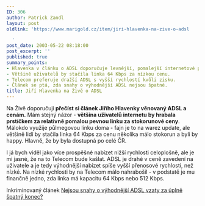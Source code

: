 ```yaml
---
ID: 306
author: Patrick Zandl
layout: post
oldlink: 'https://www.marigold.cz/item/jiri-hlavenka-na-zive-o-adsl

  '
post_date: 2003-05-22 08:18:00
post_excerpt: ''
published: true
summary_points:
- Hlavenka v článku o ADSL doporučuje levnější, pomalejší internetové připojení.
- Většině uživatelů by stačila linka 64 Kbps za nízkou cenu.
- Telecom preferuje dražší ADSL s vyšší rychlostí kvůli zisku.
- Článek se ptá, zda snahy o výhodnější ADSL nejsou špatné.
title: Jiří Hlavenka na Živě o ADSL
---
```


<p>
Na Živě doporučuji <STRONG>přečíst si článek Jiřího Hlavenky věnovaný ADSL a cenám.</STRONG> Mám stejný názor - <STRONG>většina uživatelů internetu by hrabala prstíčkem za relativně pomalou pevnou linku za stokorunové ceny</STRONG>. Málokdo využije půlmegovou linku doma - fajn je to na warez update, ale většině lidí by stačila linka 64 Kbps za cenu několika málo stokorun a byli by happy. Hlavně, že by byla dostupná po celé ČR. </p>

<p>
I já bych viděl jako více prospěšné nabízet nižší rychlosti celoplošně, ale je mi jasné, že na to Telecom bude kašlat. ADSL je drahé v ceně zavedení na uživatele&#160;a je tedy výhodnější nabízet spíše vyšší přenosové rychlosti, než nízké. Na nízké rychlosti&#160;by na Telecom málo nahrabošil - v podstatě je mu finančně jedno, zda linka má kapacitu 64 Kbps nebo 512 Kbps. </p>

<p>
Inkriminovaný článek <A href="http://www.zive.cz/h/Byznys/Ar.asp?ARI=110872&amp;CAI=2034" target=_blank>Nejsou snahy o výhodnější ADSL vzaty za úplně špatný konec?</A></p>